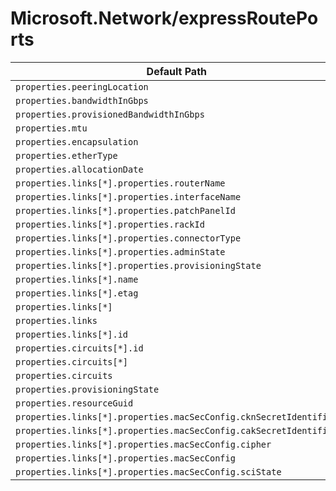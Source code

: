 # Microsoft.Network/expressRoutePorts

| Default Path | Alias |
|---|---|
| `properties.peeringLocation` | `Microsoft.Network/expressRoutePorts/peeringLocation` |
| `properties.bandwidthInGbps` | `Microsoft.Network/expressRoutePorts/bandwidthInGbps` |
| `properties.provisionedBandwidthInGbps` | `Microsoft.Network/expressRoutePorts/provisionedBandwidthInGbps` |
| `properties.mtu` | `Microsoft.Network/expressRoutePorts/mtu` |
| `properties.encapsulation` | `Microsoft.Network/expressRoutePorts/encapsulation` |
| `properties.etherType` | `Microsoft.Network/expressRoutePorts/etherType` |
| `properties.allocationDate` | `Microsoft.Network/expressRoutePorts/allocationDate` |
| `properties.links[*].properties.routerName` | `Microsoft.Network/expressRoutePorts/links[*].routerName` |
| `properties.links[*].properties.interfaceName` | `Microsoft.Network/expressRoutePorts/links[*].interfaceName` |
| `properties.links[*].properties.patchPanelId` | `Microsoft.Network/expressRoutePorts/links[*].patchPanelId` |
| `properties.links[*].properties.rackId` | `Microsoft.Network/expressRoutePorts/links[*].rackId` |
| `properties.links[*].properties.connectorType` | `Microsoft.Network/expressRoutePorts/links[*].connectorType` |
| `properties.links[*].properties.adminState` | `Microsoft.Network/expressRoutePorts/links[*].adminState` |
| `properties.links[*].properties.provisioningState` | `Microsoft.Network/expressRoutePorts/links[*].provisioningState` |
| `properties.links[*].name` | `Microsoft.Network/expressRoutePorts/links[*].name` |
| `properties.links[*].etag` | `Microsoft.Network/expressRoutePorts/links[*].etag` |
| `properties.links[*]` | `Microsoft.Network/expressRoutePorts/links[*]` |
| `properties.links` | `Microsoft.Network/expressRoutePorts/links` |
| `properties.links[*].id` | `Microsoft.Network/expressRoutePorts/links[*].id` |
| `properties.circuits[*].id` | `Microsoft.Network/expressRoutePorts/circuits[*].id` |
| `properties.circuits[*]` | `Microsoft.Network/expressRoutePorts/circuits[*]` |
| `properties.circuits` | `Microsoft.Network/expressRoutePorts/circuits` |
| `properties.provisioningState` | `Microsoft.Network/expressRoutePorts/provisioningState` |
| `properties.resourceGuid` | `Microsoft.Network/expressRoutePorts/resourceGuid` |
| `properties.links[*].properties.macSecConfig.cknSecretIdentifier` | `Microsoft.Network/expressRoutePorts/links[*].macSecConfig.cknSecretIdentifier` |
| `properties.links[*].properties.macSecConfig.cakSecretIdentifier` | `Microsoft.Network/expressRoutePorts/links[*].macSecConfig.cakSecretIdentifier` |
| `properties.links[*].properties.macSecConfig.cipher` | `Microsoft.Network/expressRoutePorts/links[*].macSecConfig.cipher` |
| `properties.links[*].properties.macSecConfig` | `Microsoft.Network/expressRoutePorts/links[*].macSecConfig` |
| `properties.links[*].properties.macSecConfig.sciState` | `Microsoft.Network/ExpressRoutePorts/links[*].macSecConfig.sciState` |


